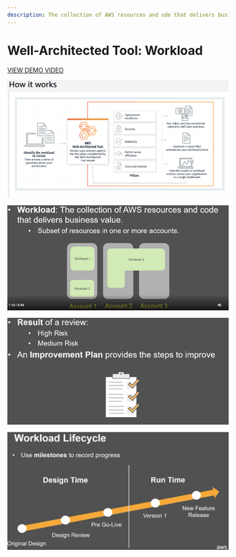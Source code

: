 ```yaml
---
description: The collection of AWS resources and ode that delivers business value
---
```


# Well-Architected Tool: Workload

[VIEW DEMO VIDEO](https://d3nn3d4w2aqyem.cloudfront.net/mp4/en/Getting_started_video.mp4)

![](../../../../.gitbook/assets/image%20%2897%29.png)

![ex. Ecommerce site, a large/corporate HR entreprise, application back-end](../../../../.gitbook/assets/image%20%2816%29.png)

![](../../../../.gitbook/assets/image%20%2867%29.png)

![](../../../../.gitbook/assets/image%20%2840%29.png)

